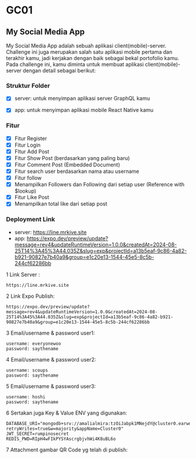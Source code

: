 # GC01

## My Social Media App

My Social Media App adalah sebuah aplikasi client(mobile)-server. Challenge ini juga merupakan salah satu aplikasi mobile pertama dan terakhir kamu, jadi kerjakan dengan baik sebagai bekal portofolio kamu. Pada challenge ini, kamu diminta untuk membuat aplikasi client(mobile)-server dengan detail sebagai berikut:

### Struktur Folder
- [X] server: untuk menyimpan aplikasi server GraphQL kamu 
- [X] app: untuk menyimpan aplikasi mobile React Native kamu


### Fitur
- [X] Fitur Register
- [X] Fitur Login
- [X] FItur Add Post
- [X] Fitur Show Post (berdasarkan yang paling baru)
- [X] Fitur Comment Post (Embedded Document)
- [X] Fitur search user berdasarkan nama atau username
- [X] Fitur follow
- [X] Menampilkan Followers dan Following dari setiap user (Reference with $lookup)
- [X] Fitur Like Post
- [X] Menampilkan total like dari setiap post

### Deployment Link
- server: https://line.mrkive.site
- app: https://expo.dev/preview/update?message=rev4&updateRuntimeVersion=1.0.0&createdAt=2024-08-25T14%3A45%3A44.035Z&slug=exp&projectId=a13b5eaf-9c86-4a82-b921-90827e7b40a9&group=e1c20e13-1544-45e5-8c5b-244cf62286bb

1 Link Server : 
```
https://line.mrkive.site
```

2 Link Expo Publish: 
```
https://expo.dev/preview/update?message=rev4&updateRuntimeVersion=1.0.0&createdAt=2024-08-25T14%3A45%3A44.035Z&slug=exp&projectId=a13b5eaf-9c86-4a82-b921-90827e7b40a9&group=e1c20e13-1544-45e5-8c5b-244cf62286bb
```

3 Email/username & password user1:
```
username: everyonewoo
password: saythename
```
4 Email/username & password user2:
```
username: scoups
password: saythename
```
5 Email/username & password user3:
```
username: hoshi
password: saythename
```
6 Sertakan juga Key & Value ENV yang digunakan:
```
DATABASE_URI="mongodb+srv://amalialmira:tzOiJabpk1MNejdY@cluster0.earwd.mongodb.net/?retryWrites=true&w=majority&appName=Cluster0"
JWT_SECRET=rumpinosecret
REDIS_PWD=RIpH4wFIkPYSYAscrgbjvhWi4K8uBL6o
```
7 Attachment gambar QR Code yg telah di publish:
